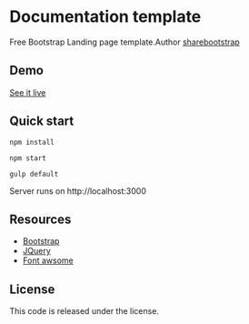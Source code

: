 
 # Documentation template

Free Bootstrap Landing page template.Author [sharebootstrap](https://sharebootstrap.com)


## Demo

[See it live](https://github.com/ShareBootstrap/landio)


## Quick start

```
npm install 

npm start

gulp default

```

 Server runs on http://localhost:3000

## Resources
*   [Bootstrap](https://getbootstrap.com/)
*   [JQuery](http://jquery.com/)
*   [Font awsome](http://fontawesome.io/)


## License
This code is released under the license.

